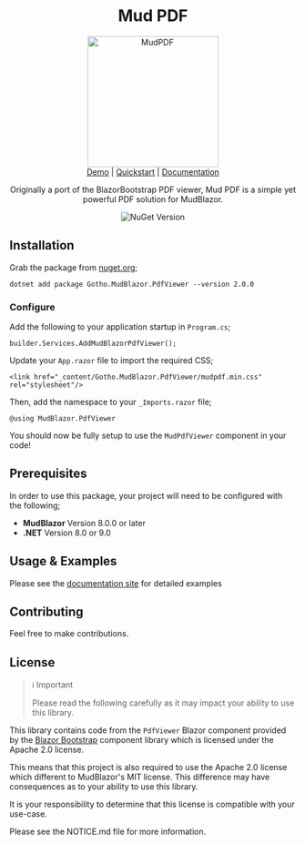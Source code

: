 <div align="center">

<h1>Mud PDF</h1>

<div><img src="contrib/warp.png" width="230" alt="MudPDF" /></div>

<div><a href="https://mudpdf.info">Demo</a> | <a href="https://mudpdf.info/docs/quickstart">Quickstart</a> | <a href="https://mudpdf.info/docs">Documentation</a></div>

Originally a port of the BlazorBootstrap PDF viewer, Mud PDF is a simple yet powerful PDF solution for MudBlazor.

![NuGet Version](https://img.shields.io/nuget/v/Gotho.MudBlazor.PdfViewer)

</div>

## Installation

Grab the package from [nuget.org](https://www.nuget.org/packages/Gotho.MudBlazor.PdfViewer/1.0.1#readme-body-tab);

```
dotnet add package Gotho.MudBlazor.PdfViewer --version 2.0.0
```

### Configure

Add the following to your application startup in `Program.cs`;

```
builder.Services.AddMudBlazorPdfViewer();
```

Update your `App.razor` file to import the required CSS;

```
<link href="_content/Gotho.MudBlazor.PdfViewer/mudpdf.min.css" rel="stylesheet"/>
```

Then, add the namespace to your `_Imports.razor` file;

```
@using MudBlazor.PdfViewer
```

You should now be fully setup to use the `MudPdfViewer` component in your code!


## Prerequisites

In order to use this package, your project will need to be configured with the following;

- **MudBlazor** Version 8.0.0 or later
- **.NET** Version 8.0 or 9.0

## Usage & Examples

Please see the [documentation site](https://mudpdf.info/docs) for detailed examples

## Contributing

Feel free to make contributions.

## License

> ℹ️ Important
>
> Please read the following carefully as it may impact your ability to use this library.

This library contains code from the `PdfViewer` Blazor component provided by the [Blazor Bootstrap]() component library which is licensed under the Apache 2.0 license.

This means that this project is also required to use the Apache 2.0 license which different to MudBlazor's MIT license. This difference may have consequences as to your ability to use this library.

It is your responsibility to determine that this license is compatible with your use-case.

Please see the NOTICE.md file for more information.
